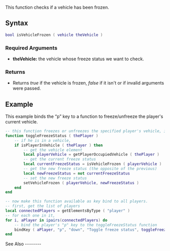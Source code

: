 This function checks if a vehicle has been frozen.

Syntax
------

``` lua
bool isVehicleFrozen ( vehicle theVehicle )
```

### Required Arguments

-   **theVehicle:** the vehicle whose freeze status we want to check.

### Returns

-   Returns *true* if the vehicle is frozen, *false* if it isn't or if invalid arguments were passed.

Example
-------

<section name="Server" class="server" show="true">
This example binds the “p” key to a function to freeze/unfreeze the player's current vehicle.

``` lua
-- this function freezes or unfreezes the specified player's vehicle, if he's in one
function toggleFreezeStatus ( thePlayer )
    -- if he is in a vehicle,
    if isPlayerInVehicle ( thePlayer ) then
        -- get the vehicle element
        local playerVehicle = getPlayerOccupiedVehicle ( thePlayer )
        -- get the current freeze status
        local currentFreezeStatus = isVehicleFrozen ( playerVehicle )
        -- get the new freeze status (the opposite of the previous)
        local newFreezeStatus = not currentFreezeStatus
        -- set the new freeze status
        setVehicleFrozen ( playerVehicle, newFreezeStatus )
    end
end

-- now make this function available as key bind to all players.
-- first, get the list of players
local connectedPlayers = getElementsByType ( "player" )
-- for each one in it,
for i, aPlayer in ipairs(connectedPlayers) do
    -- bind the player's "p" key to the toggleFreezeStatus function
    bindKey ( aPlayer, "p", "down", "Toggle freeze status", toggleFreezeStatus )
end
```

</section>
See Also
--------
